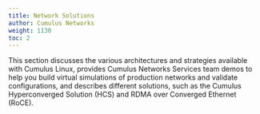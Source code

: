 ```yaml
---
title: Network Solutions
author: Cumulus Networks
weight: 1130
toc: 2
---
```

This section discusses the various architectures and strategies available with Cumulus Linux, provides Cumulus Networks Services team demos to help you build virtual simulations of production networks and validate configurations, and describes different solutions, such as the Cumulus Hyperconverged Solution (HCS) and RDMA over Converged Ethernet (RoCE).
